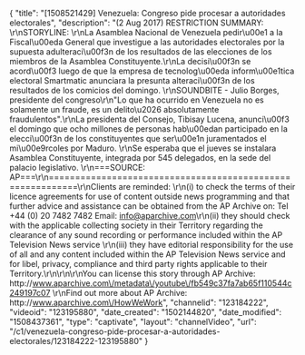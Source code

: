{
    "title": "[1508521429] Venezuela: Congreso pide procesar a autoridades electorales",
    "description": "(2 Aug 2017) RESTRICTION SUMMARY: \r\nSTORYLINE: \r\nLa Asamblea Nacional de Venezuela pedir\u00e1 a la Fiscal\u00eda General que investigue a las autoridades electorales por la supuesta adulteraci\u00f3n de los resultados de las elecciones de los miembros de la Asamblea Constituyente.\r\nLa decisi\u00f3n se acord\u00f3 luego de que la empresa de tecnolog\u00eda inform\u00e1tica electoral Smartmatic anunciara la presunta alteraci\u00f3n de los resultados de los comicios del domingo. \r\nSOUNDBITE - Julio Borges, presidente del congreso\r\n\"Lo que ha ocurrido en Venezuela no es solamente un fraude, es un delito\u2026 absolutamente fraudulentos\".\r\nLa presidenta del Consejo, Tibisay Lucena, anunci\u00f3 el domingo que ocho millones de personas hab\u00edan participado en la elecci\u00f3n de los constituyentes que ser\u00e1n juramentados el mi\u00e9rcoles por Maduro. \r\nSe esperaba que el jueves se instalara Asamblea Constituyente, integrada por 545 delegados, en la sede del palacio legislativo. \r\n===SOURCE: AP===\r\n===========================================================\r\nClients are reminded: \r\n(i) to check the terms of their licence agreements for use of content outside news programming and that further advice and assistance can be obtained from the AP Archive on: Tel +44 (0) 20 7482 7482 Email: info@aparchive.com\r\n(ii) they should check with the applicable collecting society in their Territory regarding the clearance of any sound recording or performance included within the AP Television News service \r\n(iii) they have editorial responsibility for the use of all and any content included within the AP Television News service and for libel, privacy, compliance and third party rights applicable to their Territory.\r\n\r\n\r\nYou can license this story through AP Archive: http:\/\/www.aparchive.com\/metadata\/youtube\/fb549c37fa7ab65f110544c249197c07 \r\nFind out more about AP Archive: http:\/\/www.aparchive.com\/HowWeWork",
    "channelid": "123184222",
    "videoid": "123195880",
    "date_created": "1502144820",
    "date_modified": "1508437361",
    "type": "captivate",
    "layout": "channelVideo",
    "url": "\/c1\/venezuela-congreso-pide-procesar-a-autoridades-electorales\/123184222-123195880"
}